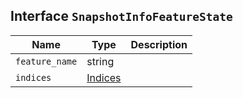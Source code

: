 ## Interface `SnapshotInfoFeatureState`

| Name | Type | Description |
| - | - | - |
| `feature_name` | string | &nbsp; |
| `indices` | [Indices](./Indices.md) | &nbsp; |
